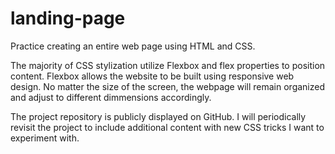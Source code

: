 # landing-page
Practice creating an entire web page using HTML and CSS.

The majority of CSS stylization utilize Flexbox and flex properties to position content. Flexbox allows the website to be built using responsive web design. No matter the size of the screen, the webpage will remain organized and adjust to different dimmensions accordingly.

The project repository is publicly displayed on GitHub. I will periodically revisit the project to include additional content with new CSS tricks I want to experiment with.